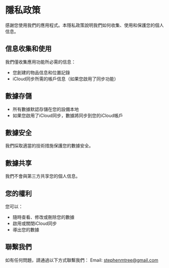 # 隱私政策

感謝您使用我們的應用程式。本隱私政策說明我們如何收集、使用和保護您的個人信息。

## 信息收集和使用

我們僅收集應用功能所必需的信息：
- 您創建的物品信息和位置記錄
- iCloud同步所需的帳戶信息（如果您啟用了同步功能）

## 數據存儲

- 所有數據默認存儲在您的設備本地
- 如果您啟用了iCloud同步，數據將同步到您的iCloud帳戶

## 數據安全

我們採取適當的技術措施保護您的數據安全。

## 數據共享

我們不會與第三方共享您的個人信息。

## 您的權利

您可以：
- 隨時查看、修改或刪除您的數據
- 啟用或關閉iCloud同步
- 導出您的數據

## 聯繫我們

如有任何問題，請通過以下方式聯繫我們：
Email: stephenmtree@gmail.com 

<style>
    .navbar {
        display: none;
    }
</style>